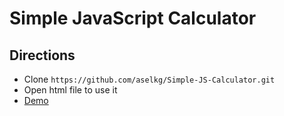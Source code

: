 # Simple JavaScript Calculator

## Directions
* Clone `https://github.com/aselkg/Simple-JS-Calculator.git`
* Open html file to use it
* [Demo](https://aselkg.github.io/Simple-JS-Calculator/)
